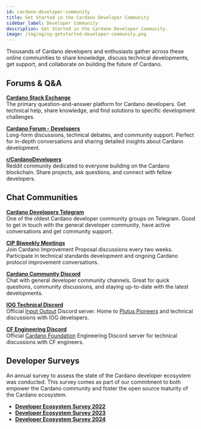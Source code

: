 ```yaml
---
id: cardano-developer-community
title: Get Started in the Cardano Developer Community
sidebar_label: Developer Community
description: Get Started in the Cardano Developer Community.
image: /img/og/og-getstarted-developer-community.png
--- 
```


Thousands of Cardano developers and enthusiasts gather across these online communities to share knowledge, discuss technical developments, get support, and collaborate on building the future of Cardano.

## Forums & Q&A

[**Cardano Stack Exchange**](https://cardano.stackexchange.com)  
The primary question-and-answer platform for Cardano developers. Get technical help, share knowledge, and find solutions to specific development challenges.

[**Cardano Forum - Developers**](https://forum.cardano.org/c/developers/29)  
Long-form discussions, technical debates, and community support. Perfect for in-depth conversations and sharing detailed insights about Cardano development.

[**r/CardanoDevelopers**](https://www.reddit.com/r/CardanoDevelopers/)  
Reddit community dedicated to everyone building on the Cardano blockchain. Share projects, ask questions, and connect with fellow developers.

## Chat Communities

[**Cardano Developers Telegram**](https://t.me/CardanoDevelopersOfficial)  
One of the oldest Cardano developer community groups on Telegram. Good to get in touch with the general developer community, have active conversations and get community support.

[**CIP Biweekly Meetings**](https://discord.com/invite/Jy9YM69Ezf)  
Join Cardano Improvement Proposal discussions every two weeks. Participate in technical standards development and ongoing Cardano protocol improvement conversations.

[**Cardano Community Discord**](https://discord.gg/6ucHxyCTXV)  
Chat with general developer community channels. Great for quick questions, community discussions, and staying up-to-date with the latest developments.

[**IOG Technical Discord**](https://discord.com/invite/w6TwW9bGA6)  
Official [Input Output](https://iohk.io/) Discord server. Home to [Plutus Pioneers](../smart-contracts/smart-contract-languages/plinth#resources) and technical discussions with IOG developers.

[**CF Engineering Discord**](https://discord.gg/invite/xPkQ9jskKS)  
Official [Cardano Foundation](https://cardanofoundation.org/) Engineering Discord server for technical discussions with CF engineers.

## Developer Surveys

An annual survey to assess the state of the Cardano developer ecosystem was conducted. This survey comes as part of our commitment to both empower the Cardano community and foster the open source maturity of the Cardano ecosystem.

- [**Developer Ecosystem Survey 2022**](https://cardano-foundation.github.io/state-of-the-developer-ecosystem/2022)  
- [**Developer Ecosystem Survey 2023**](https://cardano-foundation.github.io/state-of-the-developer-ecosystem/2023)  
- [**Developer Ecosystem Survey 2024**](https://cardano-foundation.github.io/state-of-the-developer-ecosystem/2024)  
